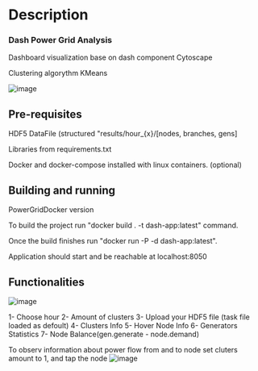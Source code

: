 # Description

### Dash Power Grid Analysis

Dashboard visualization base on dash component Cytoscape

Clustering algorythm KMeans

![image](https://user-images.githubusercontent.com/83120622/173416579-67854f65-9579-484f-88f4-7e2453f9db80.png)

## Pre-requisites 

HDF5 DataFile (structured "results/hour_{x}/[nodes, branches, gens]

Libraries from requirements.txt

Docker and docker-compose installed with linux containers. (optional)


## Building and running

PowerGridDocker version 

To build the project run "docker build . -t dash-app:latest" command.

Once the build finishes run "docker run -P -d dash-app:latest". 

Application should start and be reachable at localhost:8050

## Functionalities

![image](https://user-images.githubusercontent.com/83120622/173417134-e625a243-3292-4c7b-b94f-1107fc998de6.png)

1- Choose hour 
2- Amount of clusters
3- Upload your HDF5 file (task file loaded as defoult)
4- Clusters Info
5- Hover Node Info
6- Generators Statistics
7- Node Balance(gen.generate - node.demand)

To observ information about power flow from and to node set cluters amount to 1, and tap the node
![image](https://user-images.githubusercontent.com/83120622/173417738-33debf5c-0347-4064-98de-ece631f3e822.png)

